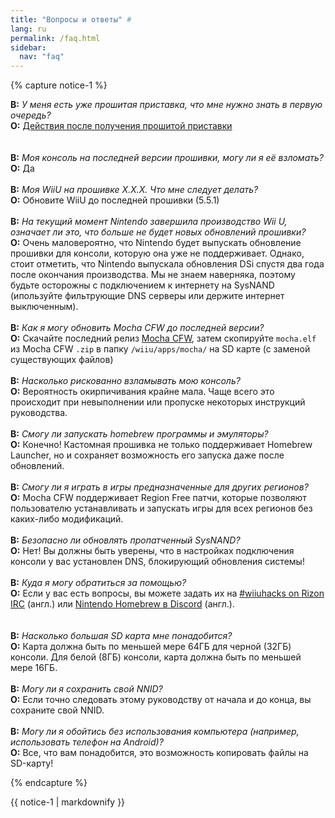 ```yaml
---
title: "Вопросы и ответы" #
lang: ru
permalink: /faq.html
sidebar:
  nav: "faq"
---
```


{% capture notice-1 %}

<a name="bought_hacked" />**В:** *У меня есть уже прошитая приставка, что мне нужно знать в первую очередь?*   
**О:** [Действия после получения прошитой приставки](bought-hacked)    
<br><br>
<a name="faq_latestfw" />**В:** *Моя консоль на последней версии прошивки, могу ли я её взломать?*    
**О:** Да
<br><br>
<a name="faq_oldfw" />**В:** *Моя WiiU на прошивке X.X.X. Что мне следует делать?*    
**О:** Обновите WiiU до последней прошивки (5.5.1)
<br><br>
<a name="faq_updates" />**В:** *На текущий момент Nintendo завершила производство Wii U, означает ли это, что больше не будет новых обновлений прошивки?*    
**О:** Очень маловероятно, что Nintendo будет выпускать обновление прошивки для консоли, которую она уже не поддерживает. Однако, стоит отметить, что Nintendo выпускала обновления DSi спустя два года после окончания производства. Мы не знаем наверняка, поэтому будьте осторожны с подключением к интернету на SysNAND (ипользуйте фильтрующие DNS серверы или держите интернет выключенным).
<br><br>
<a name="faq_updatemocha" />**В:** *Как я могу обновить Mocha CFW до последней версии?*    
**О:** Скачайте последний релиз [Mocha CFW](https://github.com/dimok789/mocha/releases/latest), затем скопируйте `mocha.elf` из Mocha CFW `.zip` в папку `/wiiu/apps/mocha/` на SD карте (с заменой существующих файлов)
<br><br>
<a name="faq_risky" />**В:** *Насколько рискованно взламывать мою консоль?*    
**О:** Вероятность окирпичивания крайне мала. Чаще всего это происходит при невыполнении или пропуске некоторых инструкций руководства.
<br><br>
<a name="faq_homebrew" />**В:** *Смогу ли запускать homebrew программы и эмуляторы?*    
**О:** Конечно! Кастомная прошивка не только поддерживает Homebrew Launcher, но и сохраняет возможность его запуска даже после обновлений.
<br><br>
<a name="faq_regionfree" />**В:** *Смогу ли я играть в игры предназначенные для других регионов?*    
**О:** Mocha CFW поддерживает Region Free патчи, которые позволяют пользователю устанавливать и запускать игры для всех регионов без каких-либо модификаций.
<br><br>
<a name="faq_updates" />**В:** *Безопасно ли обновлять пропатченный SysNAND?*    
**О:** Нет! Вы должны быть уверены, что в настройках подключения консоли у вас установлен DNS, блокирующий обновления системы!
<br><br>
<a name="faq_support" />**В:** *Куда я могу обратиться за помощью?*    
**О:** Если у вас есть вопросы, вы можете задать их на [#wiiuhacks on Rizon IRC](https://qchat.rizon.net/?channels=wiiuhacks) (англ.) или [Nintendo Homebrew в Discord](https://discord.gg/MWxPgEp) (англ.).  
<br><br>
<a name="faq_sdsize" />**В:** *Насколько большая SD карта мне понадобится?*    
**О:** Карта должна быть по меньшей мере 64ГБ для черной (32ГБ) консоли. Для белой (8ГБ) консоли, карта должна быть по меньшей мере 16ГБ.
<br><br>
<a name="faq_NNID" />**В:** *Могу ли я сохранить свой NNID?*    
**О:** Если точно следовать этому руководству от начала и до конца, вы сохраните свой NNID.
<br><br>
<a name="faq_nopc" />**В:** *Могу ли я обойтись без использования компьютера (например, использовать телефон на Android)?*    
**О:** Все, что вам понадобится, это возможность копировать файлы на SD-карту!

{% endcapture %}

<div class="notice--info">{{ notice-1 | markdownify }}</div>